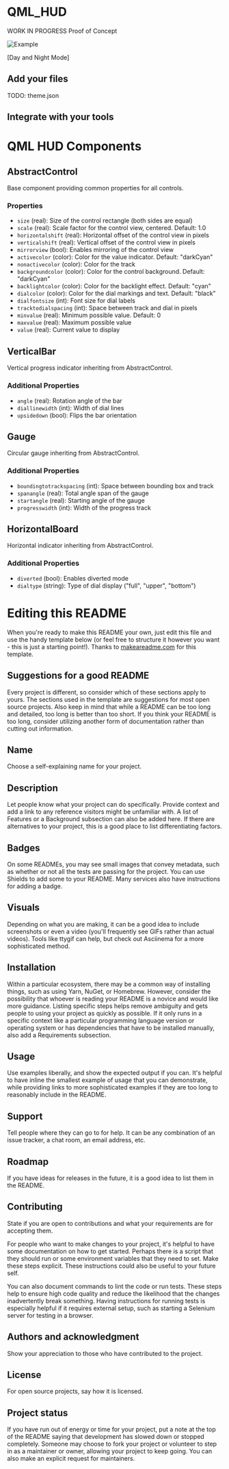 # QML_HUD
WORK IN PROGRESS
Proof of Concept

![Example](example.jpg)

[Day and Night Mode]

## Add your files
TODO:
theme.json

## Integrate with your tools

# QML HUD Components

## AbstractControl
Base component providing common properties for all controls.

### Properties
- `size` (real): Size of the control rectangle (both sides are equal)
- `scale` (real): Scale factor for the control view, centered. Default: 1.0
- `horizontalshift` (real): Horizontal offset of the control view in pixels
- `verticalshift` (real): Vertical offset of the control view in pixels
- `mirrorview` (bool): Enables mirroring of the control view
- `activecolor` (color): Color for the value indicator. Default: "darkCyan"
- `nonactivecolor` (color): Color for the track
- `backgroundcolor` (color): Color for the control background. Default: "darkCyan"
- `backlightcolor` (color): Color for the backlight effect. Default: "cyan"
- `dialcolor` (color): Color for the dial markings and text. Default: "black"
- `dialfontsize` (int): Font size for dial labels
- `tracktodialspacing` (int): Space between track and dial in pixels
- `minvalue` (real): Minimum possible value. Default: 0
- `maxvalue` (real): Maximum possible value
- `value` (real): Current value to display

## VerticalBar
Vertical progress indicator inheriting from AbstractControl.

### Additional Properties
- `angle` (real): Rotation angle of the bar
- `diallinewidth` (int): Width of dial lines
- `upsidedown` (bool): Flips the bar orientation

## Gauge
Circular gauge inheriting from AbstractControl.

### Additional Properties
- `boundingtotrackspacing` (int): Space between bounding box and track
- `spanangle` (real): Total angle span of the gauge
- `startangle` (real): Starting angle of the gauge
- `progresswidth` (int): Width of the progress track

## HorizontalBoard
Horizontal indicator inheriting from AbstractControl.

### Additional Properties
- `diverted` (bool): Enables diverted mode
- `dialtype` (string): Type of dial display ("full", "upper", "bottom")
# Editing this README

When you're ready to make this README your own, just edit this file and use the handy template below (or feel free to structure it however you want - this is just a starting point!). Thanks to [makeareadme.com](https://www.makeareadme.com/) for this template.

## Suggestions for a good README

Every project is different, so consider which of these sections apply to yours. The sections used in the template are suggestions for most open source projects. Also keep in mind that while a README can be too long and detailed, too long is better than too short. If you think your README is too long, consider utilizing another form of documentation rather than cutting out information.

## Name
Choose a self-explaining name for your project.

## Description
Let people know what your project can do specifically. Provide context and add a link to any reference visitors might be unfamiliar with. A list of Features or a Background subsection can also be added here. If there are alternatives to your project, this is a good place to list differentiating factors.

## Badges
On some READMEs, you may see small images that convey metadata, such as whether or not all the tests are passing for the project. You can use Shields to add some to your README. Many services also have instructions for adding a badge.

## Visuals
Depending on what you are making, it can be a good idea to include screenshots or even a video (you'll frequently see GIFs rather than actual videos). Tools like ttygif can help, but check out Asciinema for a more sophisticated method.

## Installation
Within a particular ecosystem, there may be a common way of installing things, such as using Yarn, NuGet, or Homebrew. However, consider the possibility that whoever is reading your README is a novice and would like more guidance. Listing specific steps helps remove ambiguity and gets people to using your project as quickly as possible. If it only runs in a specific context like a particular programming language version or operating system or has dependencies that have to be installed manually, also add a Requirements subsection.

## Usage
Use examples liberally, and show the expected output if you can. It's helpful to have inline the smallest example of usage that you can demonstrate, while providing links to more sophisticated examples if they are too long to reasonably include in the README.

## Support
Tell people where they can go to for help. It can be any combination of an issue tracker, a chat room, an email address, etc.

## Roadmap
If you have ideas for releases in the future, it is a good idea to list them in the README.

## Contributing
State if you are open to contributions and what your requirements are for accepting them.

For people who want to make changes to your project, it's helpful to have some documentation on how to get started. Perhaps there is a script that they should run or some environment variables that they need to set. Make these steps explicit. These instructions could also be useful to your future self.

You can also document commands to lint the code or run tests. These steps help to ensure high code quality and reduce the likelihood that the changes inadvertently break something. Having instructions for running tests is especially helpful if it requires external setup, such as starting a Selenium server for testing in a browser.

## Authors and acknowledgment
Show your appreciation to those who have contributed to the project.

## License
For open source projects, say how it is licensed.

## Project status
If you have run out of energy or time for your project, put a note at the top of the README saying that development has slowed down or stopped completely. Someone may choose to fork your project or volunteer to step in as a maintainer or owner, allowing your project to keep going. You can also make an explicit request for maintainers.
